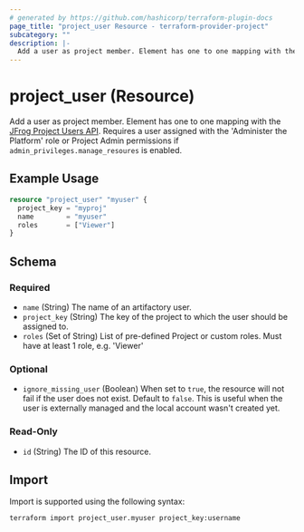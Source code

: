 ```yaml
---
# generated by https://github.com/hashicorp/terraform-plugin-docs
page_title: "project_user Resource - terraform-provider-project"
subcategory: ""
description: |-
  Add a user as project member. Element has one to one mapping with the JFrog Project Users API https://jfrog.com/help/r/jfrog-rest-apis/add-or-update-user-in-project. Requires a user assigned with the 'Administer the Platform' role or Project Admin permissions if admin_privileges.manage_resoures is enabled.
---
```


# project_user (Resource)

Add a user as project member. Element has one to one mapping with the [JFrog Project Users API](https://jfrog.com/help/r/jfrog-rest-apis/add-or-update-user-in-project). Requires a user assigned with the 'Administer the Platform' role or Project Admin permissions if `admin_privileges.manage_resoures` is enabled.

## Example Usage

```terraform
resource "project_user" "myuser" {
  project_key = "myproj"
  name        = "myuser"
  roles       = ["Viewer"]
}
```

<!-- schema generated by tfplugindocs -->
## Schema

### Required

- `name` (String) The name of an artifactory user.
- `project_key` (String) The key of the project to which the user should be assigned to.
- `roles` (Set of String) List of pre-defined Project or custom roles. Must have at least 1 role, e.g. 'Viewer'

### Optional

- `ignore_missing_user` (Boolean) When set to `true`, the resource will not fail if the user does not exist. Default to `false`. This is useful when the user is externally managed and the local account wasn't created yet.

### Read-Only

- `id` (String) The ID of this resource.

## Import

Import is supported using the following syntax:

```shell
terraform import project_user.myuser project_key:username
```
